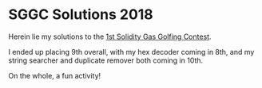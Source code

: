 SGGC Solutions 2018
====

Herein lie my solutions to the [1st Solidity Gas Golfing Contest][sggc].

I ended up placing 9th overall, with my hex decoder coming in 8th, and my string searcher and duplicate remover both coming in 10th.

On the whole, a fun activity!

[sggc]: https://g.solidity.cc/
